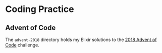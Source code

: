 # Coding Practice

## Advent of Code

The `advent-2018` directory holds my Elixir solutions to the [2018 Advent of Code](https://adventofcode.com/2018/) challenge.
